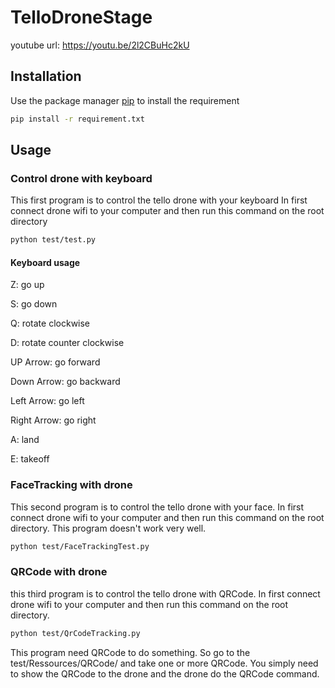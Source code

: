 # TelloDroneStage

youtube url: https://youtu.be/2l2CBuHc2kU

## Installation

Use the package manager [pip](https://pip.pypa.io/fr/stable/) to install the requirement

```bash
pip install -r requirement.txt
```

## Usage

### Control drone with keyboard

This first program is to control the tello drone with your keyboard
In first connect drone wifi to your computer and then run this command on the root directory 

```bash
python test/test.py 
```

#### Keyboard usage

Z: go up

S: go down

Q: rotate clockwise

D: rotate counter clockwise

UP Arrow: go forward

Down Arrow: go backward

Left Arrow: go left

Right Arrow: go right

A: land

E: takeoff

### FaceTracking with drone

This second program is to control the tello drone with your face.
In first connect drone wifi to your computer and then run this command on the root directory.
This program doesn't work very well.

```bash
python test/FaceTrackingTest.py
```

### QRCode with drone

this third program is to control the tello drone with QRCode.
In first connect drone wifi to your computer and then run this command on the root directory.

```bash
python test/QrCodeTracking.py
```

This program need QRCode to do something. So go to the test/Ressources/QRCode/ and take one or more QRCode.
You simply need to show the QRCode to the drone and the drone do the QRCode command.